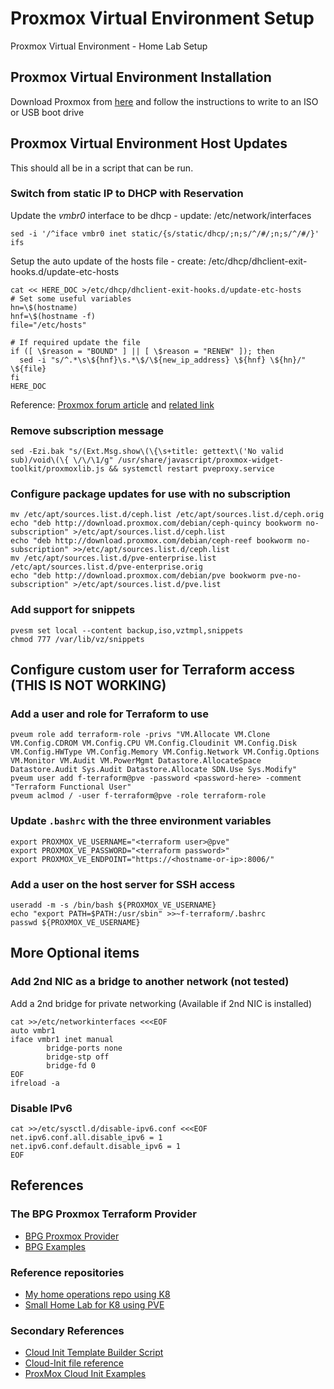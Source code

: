 # Proxmox Virtual Environment Setup

Proxmox Virtual Environment - Home Lab Setup

## Proxmox Virtual Environment Installation

Download Proxmox from [here](https://www.proxmox.com/en/proxmox-virtual-environment/get-started) and follow the instructions to write to an ISO or USB boot drive

## Proxmox Virtual Environment Host Updates

This should all be in a script that can be run.

### Switch from static IP to DHCP with Reservation

Update the *vmbr0* interface to be dhcp - update: /etc/network/interfaces
```
sed -i '/^iface vmbr0 inet static/{s/static/dhcp/;n;s/^/#/;n;s/^/#/}' ifs
```

Setup the auto update of the hosts file - create: /etc/dhcp/dhclient-exit-hooks.d/update-etc-hosts
```
cat << HERE_DOC >/etc/dhcp/dhclient-exit-hooks.d/update-etc-hosts
# Set some useful variables
hn=\$(hostname)
hnf=\$(hostname -f)
file="/etc/hosts"

# If required update the file
if ([ \$reason = "BOUND" ] || [ \$reason = "RENEW" ]); then
  sed -i "s/^.*\s\${hnf}\s.*\$/\${new_ip_address} \${hnf} \${hn}/" \${file}
fi
HERE_DOC
```
Reference: [Proxmox forum article](https://forum.proxmox.com/threads/set-a-dynamic-address-to-pve.119847/) and [related link](https://weblog.lkiesow.de/20220223-proxmox-test-machine-self-servic/proxmox-server-dhcp.html)

### Remove subscription message
```
sed -Ezi.bak "s/(Ext.Msg.show\(\{\s+title: gettext\('No valid sub)/void\(\{ \/\/\1/g" /usr/share/javascript/proxmox-widget-toolkit/proxmoxlib.js && systemctl restart pveproxy.service
```

### Configure package updates for use with no subscription
```
mv /etc/apt/sources.list.d/ceph.list /etc/apt/sources.list.d/ceph.orig
echo "deb http://download.proxmox.com/debian/ceph-quincy bookworm no-subscription" >/etc/apt/sources.list.d/ceph.list
echo "deb http://download.proxmox.com/debian/ceph-reef bookworm no-subscription" >>/etc/apt/sources.list.d/ceph.list
mv /etc/apt/sources.list.d/pve-enterprise.list /etc/apt/sources.list.d/pve-enterprise.orig
echo "deb http://download.proxmox.com/debian/pve bookworm pve-no-subscription" >/etc/apt/sources.list.d/pve.list
```

### Add support for snippets
```
pvesm set local --content backup,iso,vztmpl,snippets
chmod 777 /var/lib/vz/snippets
```


## Configure custom user for Terraform access (THIS IS NOT WORKING)

### Add a user and role for Terraform to use
```
pveum role add terraform-role -privs "VM.Allocate VM.Clone VM.Config.CDROM VM.Config.CPU VM.Config.Cloudinit VM.Config.Disk VM.Config.HWType VM.Config.Memory VM.Config.Network VM.Config.Options VM.Monitor VM.Audit VM.PowerMgmt Datastore.AllocateSpace Datastore.Audit Sys.Audit Datastore.Allocate SDN.Use Sys.Modify"
pveum user add f-terraform@pve -password <password-here> -comment "Terraform Functional User"
pveum aclmod / -user f-terraform@pve -role terraform-role
```

### Update `.bashrc` with the three environment variables
```
export PROXMOX_VE_USERNAME="<terraform user>@pve"
export PROXMOX_VE_PASSWORD="<terraform password>"
export PROXMOX_VE_ENDPOINT="https://<hostname-or-ip>:8006/"
```

### Add a user on the host server for SSH access
```
useradd -m -s /bin/bash ${PROXMOX_VE_USERNAME}
echo "export PATH=$PATH:/usr/sbin" >>~f-terraform/.bashrc
passwd ${PROXMOX_VE_USERNAME}
```

## More Optional items

### Add 2nd NIC as a bridge to another network (not tested)

Add a 2nd bridge for private networking (Available if 2nd NIC is installed)
```
cat >>/etc/networkinterfaces <<<EOF
auto vmbr1
iface vmbr1 inet manual
        bridge-ports none
        bridge-stp off
        bridge-fd 0
EOF
ifreload -a
```

### Disable IPv6
```
cat >>/etc/sysctl.d/disable-ipv6.conf <<<EOF
net.ipv6.conf.all.disable_ipv6 = 1
net.ipv6.conf.default.disable_ipv6 = 1
EOF
```



## References

### The BPG Proxmox Terraform Provider

- [BPG Proxmox Provider](https://registry.terraform.io/providers/bpg/proxmox/latest/docs)
- [BPG Examples](https://github.com/bpg/terraform-provider-proxmox/tree/main/example)

### Reference repositories

- [My home operations repo using K8](https://github.com/szinn/k8s-homelab)
- [Small Home Lab for K8 using PVE](https://github.com/ehlesp/smallab-k8s-pve-guide)

### Secondary References

- [Cloud Init Template Builder Script](https://gist.github.com/chris2k20)
- [Cloud-Init file reference](https://github.com/chris2k20/proxmox-cloud-init/tree/main)
- [ProxMox Cloud Init Examples](https://dustinrue.com/2020/05/going-deeper-with-proxmox-cloud-init/)
